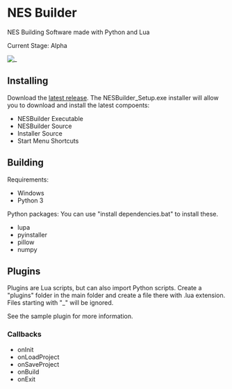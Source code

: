 # NES Builder
NES Building Software made with Python and Lua

Current Stage: Alpha

![_](https://i.imgur.com/HyRHRub.png)

## Installing ##
Download the [latest release](https://github.com/SpiderDave/NESBuilder/releases).
The NESBuilder_Setup.exe installer will allow you to download and install the latest compoents:
* NESBuilder Executable
* NESBuilder Source
* Installer Source
* Start Menu Shortcuts

## Building ##
Requirements:
* Windows
* Python 3

Python packages:
You can use "install dependencies.bat" to install these.
* lupa
* pyinstaller
* pillow
* numpy


## Plugins ##
Plugins are Lua scripts, but can also import Python scripts.
Create a "plugins" folder in the main folder and create a file there with 
.lua extension.  Files starting with "_" will be ignored.

See the sample plugin for more information.

### Callbacks ###
* onInit
* onLoadProject
* onSaveProject
* onBuild
* onExit
